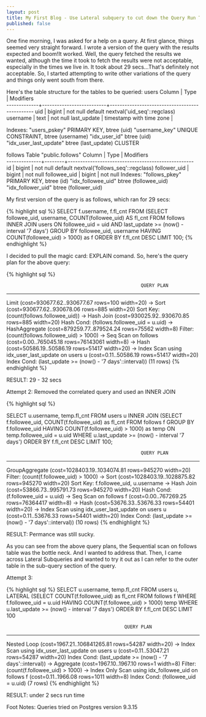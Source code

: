 ```yaml
---
layout: post
title: My First Blog - Use Lateral subquery to cut down the Query Run Time
published: false
---
```


One fine morning, I was asked for a help on a query. At first glance, things seemed very straight forward. I wrote a version of the query with the results expected and boom!It worked. Well, the query fetched the results we wanted, although the time it took to fetch the results were not acceptable, especially in the times we live in. It took about 29 secs...That's definitely not acceptable. So, I started attempting to write other variations of the query and things only went south from there.

Here's the table structure for the tables to be queried:
users
   Column    |           Type           |                   Modifiers                   
-------------+--------------------------+-----------------------------------------------
 uid         | bigint                   | not null default nextval('uid_seq'::regclass)
 username    | text                     | not null
 last_update | timestamp with time zone | 
 
Indexes:
    "users_pskey" PRIMARY KEY, btree (uid)
    "username_key" UNIQUE CONSTRAINT, btree (username)
    "idx_user_id" btree (uid)
    "idx_user_last_update" btree (last_update) CLUSTER
	
 follows
                          Table "public.follows"
    Column    |  Type  |                     Modifiers                     
--------------+--------+---------------------------------------------------
 id           | bigint | not null default nextval('follows_seq'::regclass)
 follower_uid | bigint | not null
 followee_uid | bigint | not null
Indexes:
    "follows_pkey" PRIMARY KEY, btree (id)
    "idx_followee_uid" btree (followee_uid)
    "idx_follower_uid" btree (follower_uid)
	
My first version of the query is as follows, which ran for 29 secs:

{% highlight sql %}
SELECT f.username, f.fl_cnt 
FROM (SELECT followee_uid, username, COUNT(followee_uid) AS fl_cnt FROM follows
INNER JOIN users ON followee_uid = uid AND last_update >= (now() - interval '7 days')
GROUP BY followee_uid, username
HAVING COUNT(followee_uid) > 1000) as f 
ORDER BY f.fl_cnt DESC
LIMIT 100;
{% endhighlight %}

I decided to pull the magic card: EXPLAIN comand. So, here's the query plan for the above query:

{% highlight sql %}

                                                     QUERY PLAN                                                      
---------------------------------------------------------------------------------------------------------------------
 Limit  (cost=930677.62..930677.67 rows=100 width=20)
   ->  Sort  (cost=930677.62..930678.06 rows=885 width=20)
         Sort Key: (count(follows.followee_uid))
         ->  Hash Join  (cost=930025.92..930670.85 rows=885 width=20)
               Hash Cond: (follows.followee_uid = u.uid)
               ->  HashAggregate  (cost=879259.77..879524.24 rows=75562 width=8)
                     Filter: (count(follows.followee_uid) > 1000)
                     ->  Seq Scan on follows  (cost=0.00..765045.18 rows=76143061 width=8)
               ->  Hash  (cost=50586.19..50586.19 rows=51417 width=20)
                     ->  Index Scan using idx_user_last_update on users u  (cost=0.11..50586.19 rows=51417 width=20)
                           Index Cond: (last_update >= (now() - '7 days'::interval))
(11 rows)
{% endhighlight %}

RESULT: 29 - 32 secs

Attempt 2: Removed the correlated query and used an INNER JOIN

{% highlight sql %}

SELECT u.username, temp.fl_cnt 
FROM users u
INNER JOIN (SELECT f.followee_uid, COUNT(f.followee_uid) as fl_cnt
FROM follows f
GROUP BY f.followee_uid
HAVING COUNT(f.followee_uid) > 1000) as temp ON temp.followee_uid = u.uid
WHERE u.last_update >= (now() - interval '7 days')
ORDER BY f.fl_cnt DESC LIMIT 100;

                                                     QUERY PLAN                                                      
---------------------------------------------------------------------------------------------------------------------
 GroupAggregate  (cost=1028403.19..1034074.81 rows=945270 width=20)
   Filter: (count(f.followee_uid) > 1000)
   ->  Sort  (cost=1028403.19..1028875.82 rows=945270 width=20)
         Sort Key: f.followee_uid, u.username
         ->  Hash Join  (cost=53866.73..995791.73 rows=945270 width=20)
               Hash Cond: (f.followee_uid = u.uid)
               ->  Seq Scan on follows f  (cost=0.00..767269.25 rows=76364417 width=8)
               ->  Hash  (cost=53676.33..53676.33 rows=54401 width=20)
                     ->  Index Scan using idx_user_last_update on users u  (cost=0.11..53676.33 rows=54401 width=20)
                           Index Cond: (last_update >= (now() - '7 days'::interval))
(10 rows)
{% endhighlight %}

RESULT: Permance was still sucky.

As you can see from the above query plans, the Sequential scan on follows table was the bottle neck. And I wanted to address that. Then, I came across Lateral Subqueries and wanted to try it out as I can refer to the outer table in the sub-query section of the query.

Attempt 3:

{% highlight sql %}
SELECT u.username, temp.fl_cnt 
FROM users u,
LATERAL (SELECT COUNT(f.followee_uid) as fl_cnt
FROM follows f
WHERE f.followee_uid = u.uid
HAVING COUNT(f.followee_uid) > 1000) temp
WHERE u.last_update >= (now() - interval '7 days')
ORDER BY f.fl_cnt DESC LIMIT 100

                                               QUERY PLAN                                                
---------------------------------------------------------------------------------------------------------
 Nested Loop  (cost=1967.21..106841265.81 rows=54287 width=20)
   ->  Index Scan using idx_user_last_update on users u  (cost=0.11..53047.21 rows=54287 width=20)
         Index Cond: (last_update >= (now() - '7 days'::interval))
   ->  Aggregate  (cost=1967.10..1967.10 rows=1 width=8)
         Filter: (count(f.followee_uid) > 1000)
         ->  Index Only Scan using idx_followee_uid on follows f  (cost=0.11..1966.08 rows=1011 width=8)
               Index Cond: (followee_uid = u.uid)
(7 rows)
{% endhighlight %}

RESULT: under 2 secs run time

Foot Notes:
Queries tried on Postgres version 9.3.15
